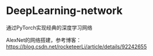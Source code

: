 # DeepLearning-network
通过PyTorch实现经典的深度学习网络

AlexNet的网络搭建，参考博客：https://blog.csdn.net/rocketeerLi/article/details/92242655
